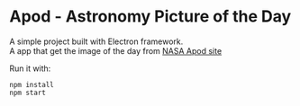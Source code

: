 # Apod - Astronomy Picture of the Day

A simple project built with Electron framework.  
A app that get the image of the day from [NASA Apod site](https://apod.nasa.gov/apod/astropix.html)

Run it with:  
```
npm install
npm start
```
